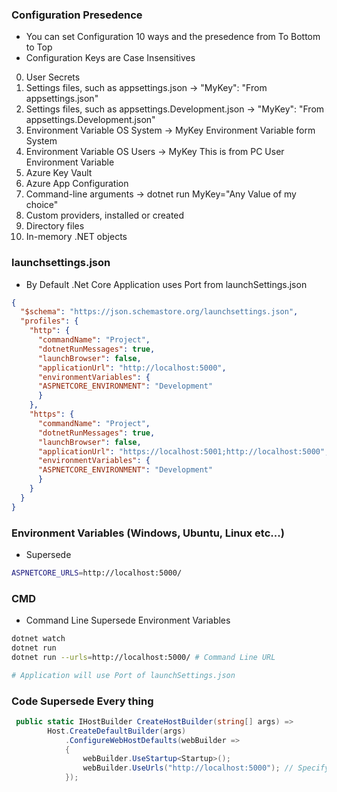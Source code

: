 ### Configuration Presedence
- You can set Configuration 10 ways and the presedence from To Bottom to Top
-  Configuration Keys are Case Insensitives
0. User Secrets
1. Settings files, such as appsettings.json -> "MyKey": "From appsettings.json"
2. Settings files, such as appsettings.Development.json -> "MyKey": "From appsettings.Development.json"
3. Environment Variable OS System -> MyKey Environment Variable form System
4. Environment Variable OS Users -> MyKey This is from PC User Environment Variable
5. Azure Key Vault
6. Azure App Configuration
7. Command-line arguments -> dotnet run MyKey="Any Value of my choice"
8. Custom providers, installed or created
9. Directory files
10. In-memory .NET objects

### launchsettings.json
- By Default .Net Core Application uses Port from launchSettings.json
```json
{
  "$schema": "https://json.schemastore.org/launchsettings.json",
  "profiles": {
    "http": {
      "commandName": "Project",
      "dotnetRunMessages": true,
      "launchBrowser": false,
      "applicationUrl": "http://localhost:5000",
      "environmentVariables": {
      "ASPNETCORE_ENVIRONMENT": "Development"
      }
    },
    "https": {
      "commandName": "Project",
      "dotnetRunMessages": true,
      "launchBrowser": false,
      "applicationUrl": "https://localhost:5001;http://localhost:5000",
      "environmentVariables": {
      "ASPNETCORE_ENVIRONMENT": "Development"
      }
    }
  }
}

```
### Environment Variables (Windows, Ubuntu, Linux etc...)
- Supersede 
```bash
ASPNETCORE_URLS=http://localhost:5000/
```
### CMD
- Command Line Supersede Environment Variables
```bash
dotnet watch
dotnet run
dotnet run --urls=http://localhost:5000/ # Command Line URL

# Application will use Port of launchSettings.json

```
### Code Supersede Every thing
```c#
 public static IHostBuilder CreateHostBuilder(string[] args) =>
        Host.CreateDefaultBuilder(args)
            .ConfigureWebHostDefaults(webBuilder =>
            {
                webBuilder.UseStartup<Startup>();
                webBuilder.UseUrls("http://localhost:5000"); // Specify the desired port here
            });
```